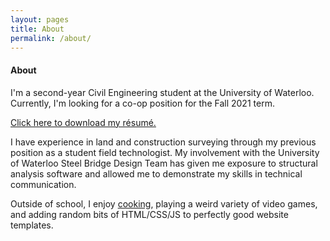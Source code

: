 ```yaml
---
layout: pages
title: About
permalink: /about/
---
```


#### About
I'm a second-year Civil Engineering student at the University of Waterloo. Currently, I'm looking for a co-op position for the Fall 2021 term.

[Click here to download my résumé.](/SiteResume.pdf)

I have experience in land and construction surveying through my previous position as a student field technologist. My involvement with the University of Waterloo Steel Bridge Design Team has given me exposure to structural analysis software and allowed me to demonstrate my skills in technical communication.

Outside of school, I enjoy [cooking](/collage.png), playing a weird variety of video games, and adding random bits of HTML/&#8203;CSS/&#8203;JS to perfectly good website templates.
